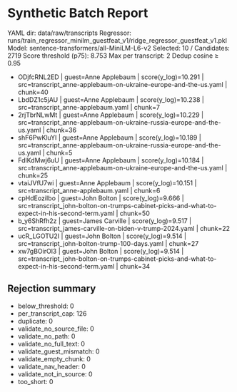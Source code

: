 # Synthetic Batch Report

YAML dir: data/raw/transcripts
Regressor: runs/train_regressor_minilm_guestfeat_v1/ridge_regressor_guestfeat_v1.pkl
Model: sentence-transformers/all-MiniLM-L6-v2
Selected: 10 / Candidates: 2719
Score threshold (p75): 8.753
Max per transcript: 2
Dedup cosine ≥ 0.95

- ODjfcRNL2ED | guest=Anne Applebaum | score(y_log)=10.291 | src=transcript_anne-applebaum-on-ukraine-europe-and-the-us.yaml | chunk=40
- LbdDZ1c5jAU | guest=Anne Applebaum | score(y_log)=10.238 | src=transcript_anne-applebaum.yaml | chunk=7
- 2rjTbrNLwMt | guest=Anne Applebaum | score(y_log)=10.229 | src=transcript_anne-applebaum-on-ukraine-russia-europe-and-the-us.yaml | chunk=36
- shF6PwKluYI | guest=Anne Applebaum | score(y_log)=10.189 | src=transcript_anne-applebaum-on-ukraine-russia-europe-and-the-us.yaml | chunk=5
- FdlKdMwj6uU | guest=Anne Applebaum | score(y_log)=10.184 | src=transcript_anne-applebaum-on-ukraine-europe-and-the-us.yaml | chunk=25
- vtaiJVfU7wi | guest=Anne Applebaum | score(y_log)=10.151 | src=transcript_anne-applebaum.yaml | chunk=6
- cpHdEoziIbo | guest=John Bolton | score(y_log)=9.666 | src=transcript_john-bolton-on-trumps-cabinet-picks-and-what-to-expect-in-his-second-term.yaml | chunk=50
- b_y6ShRfh2z | guest=James Carville | score(y_log)=9.517 | src=transcript_james-carville-on-biden-v-trump-2024.yaml | chunk=22
- ucR_LGOTU2I | guest=John Bolton | score(y_log)=9.514 | src=transcript_john-bolton-trump-100-days.yaml | chunk=27
- xw7gBOirOl3 | guest=John Bolton | score(y_log)=9.514 | src=transcript_john-bolton-on-trumps-cabinet-picks-and-what-to-expect-in-his-second-term.yaml | chunk=34

## Rejection summary
- below_threshold: 0
- per_transcript_cap: 126
- duplicate: 0
- validate_no_source_file: 0
- validate_no_path: 0
- validate_no_full_text: 0
- validate_guest_mismatch: 0
- validate_empty_chunk: 0
- validate_nav_header: 0
- validate_not_in_source: 0
- too_short: 0